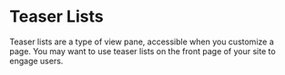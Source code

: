 # Teaser Lists

Teaser lists are a type of view pane, accessible when you customize a page. You may want to use teaser lists on the front page of your site to engage users.
